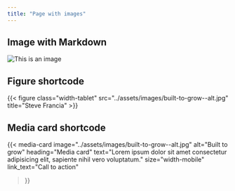 ```yaml
---
title: "Page with images"
---
```


## Image with Markdown

![This is an image](../assets/images/built-to-grow--alt.jpg)

## Figure shortcode

{{< figure class="width-tablet" src="../assets/images/built-to-grow--alt.jpg" title="Steve Francia" >}}

## Media card shortcode

{{< media-card image="../assets/images/built-to-grow--alt.jpg"
  alt="Built to grow"
  heading="Media card"
  text="Lorem ipsum dolor sit amet consectetur adipisicing elit, sapiente nihil vero voluptatum."
  size="width-mobile"
  link_text="Call to action"
>}}
